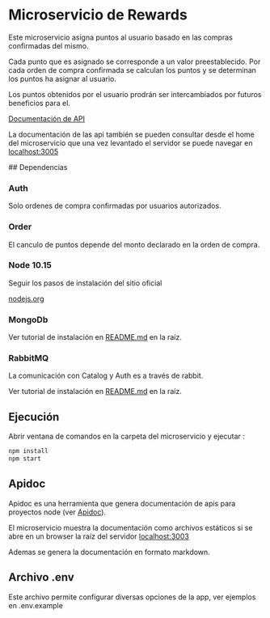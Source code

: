 # Microservicio de Rewards

Este microservicio asigna puntos al usuario basado en las compras confirmadas del mismo.

Cada punto que es asignado se corresponde a un valor preestablecido. Por cada orden de compra confirmada se calculan los puntos y se determinan los puntos ha asignar al usuario.

Los puntos obtenidos por el usuario prodrán ser intercambiados por futuros beneficios para el.

[Documentación de API](./README-API.md)

La documentación de las api también se pueden consultar desde el home del microservicio
que una vez levantado el servidor se puede navegar en [localhost:3005](http://localhost:3005/)

## Dependencias

### Auth

Solo ordenes de compra confirmadas por usuarios autorizados.

### Order

El canculo de puntos depende del monto declarado en la orden de compra.


### Node 10.15

Seguir los pasos de instalación del sitio oficial

[nodejs.org](https://nodejs.org/en/)

### MongoDb

Ver tutorial de instalación en [README.md](../README.md) en la raíz.

### RabbitMQ

La comunicación con Catalog y Auth es a través de rabbit.

Ver tutorial de instalación en [README.md](../README.md) en la raíz.

## Ejecución

Abrir ventana de comandos en la carpeta del microservicio y ejecutar :

```bash
npm install
npm start
```

## Apidoc

Apidoc es una herramienta que genera documentación de apis para proyectos node (ver [Apidoc](http://apidocjs.com/)).

El microservicio muestra la documentación como archivos estáticos si se abre en un browser la raíz del servidor [localhost:3003](http://localhost:3003/)

Ademas se genera la documentación en formato markdown.

## Archivo .env

Este archivo permite configurar diversas opciones de la app, ver ejemplos en .env.example
